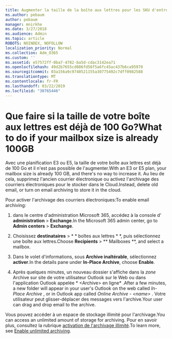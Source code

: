```yaml
---
title: Augmenter la taille de la boîte aux lettres pour les SKU d'entreprise
ms.author: pebaum
author: pebaum
manager: mnirkhe
ms.date: 3/27/2018
ms.audience: Admin
ms.topic: article
ROBOTS: NOINDEX, NOFOLLOW
localization_priority: Normal
ms.collection: Adm_O365
ms.custom: ''
ms.assetid: e57572ff-0ba7-4782-ba5d-cdac3142ea71
ms.openlocfilehash: 49d2b7655cd086fd56f5a6fc45ac437b6ca95970
ms.sourcegitcommit: 03a156a9c9740521155a30775492c7dff0982588
ms.translationtype: MT
ms.contentlocale: fr-FR
ms.lasthandoff: 03/22/2019
ms.locfileid: "30765446"
---
```

# <a name="what-to-do-if-your-mailbox-size-is-already-100gb"></a><span data-ttu-id="e0169-102">Que faire si la taille de votre boîte aux lettres est déjà de 100 Go?</span><span class="sxs-lookup"><span data-stu-id="e0169-102">What to do if your mailbox size is already 100GB</span></span>

<span data-ttu-id="e0169-103">Avec une planification E3 ou E5, la taille de votre boîte aux lettres est déjà de 100 Go et il n'est pas possible de l'augmenter.</span><span class="sxs-lookup"><span data-stu-id="e0169-103">With an E3 or E5 plan, your mailbox size is already 100 GB, and there's no way to increase it.</span></span> <span data-ttu-id="e0169-104">Au lieu de cela, supprimez l'ancien courrier électronique ou activez l'archivage des courriers électroniques pour le stocker dans le Cloud.</span><span class="sxs-lookup"><span data-stu-id="e0169-104">Instead, delete old email, or turn on email archiving to store it in the cloud.</span></span> 
  
<span data-ttu-id="e0169-105">Pour activer l'archivage des courriers électroniques:</span><span class="sxs-lookup"><span data-stu-id="e0169-105">To enable email archiving:</span></span>
  
1. <span data-ttu-id="e0169-106">dans le centre d'administration Microsoft 365, accédez à la console d' **administration** \> **Exchange**.</span><span class="sxs-lookup"><span data-stu-id="e0169-106">In the Microsoft 365 admin center, go to **Admin centers** \> **Exchange**.</span></span> 
    
2. <span data-ttu-id="e0169-107">Choisissez **destinataires** \> \* \* boîtes aux lettres \* \*, puis sélectionnez une boîte aux lettres.</span><span class="sxs-lookup"><span data-stu-id="e0169-107">Choose **Recipients** \> \*\* Mailboxes \*\*, and select a mailbox.</span></span> 
    
3. <span data-ttu-id="e0169-108">Dans le volet d'informations, sous **Archive inaltérable**, sélectionnez **activer**.</span><span class="sxs-lookup"><span data-stu-id="e0169-108">In the details pane under **In-Place Archive**, choose **Enable**.</span></span> 
    
4. <span data-ttu-id="e0169-109">Après quelques minutes, un nouveau dossier s'affiche dans la *zone* Archive sur site de votre utilisateur Outlook sur le Web ou dans l'application Outlook appelée \* \<Archive\> en ligne\* .</span><span class="sxs-lookup"><span data-stu-id="e0169-109">After a few minutes, a new folder will appear in your user's Outlook on the web called  *In-Place Archive*  , or in Outlook app called  *Online Archive - \<name\>*  .</span></span> <span data-ttu-id="e0169-110">Votre utilisateur peut glisser-déplacer des messages vers l'archive.</span><span class="sxs-lookup"><span data-stu-id="e0169-110">Your user can drag and drop email to the archive.</span></span> 
    
<span data-ttu-id="e0169-111">Vous pouvez accéder à un espace de stockage illimité pour l'archivage.</span><span class="sxs-lookup"><span data-stu-id="e0169-111">You can access an unlimited amount of storage for archiving.</span></span> <span data-ttu-id="e0169-112">Pour en savoir plus, consultez la rubrique [activation de l'archivage illimité](https://support.office.com/article/enable-unlimited-archiving-in-office-365-admin-help-e2a789f2-9962-4960-9fd4-a00aa063559e).</span><span class="sxs-lookup"><span data-stu-id="e0169-112">To learn more, see [Enable unlimited archiving](https://support.office.com/article/enable-unlimited-archiving-in-office-365-admin-help-e2a789f2-9962-4960-9fd4-a00aa063559e).</span></span>
  

